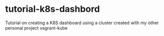 # tutorial-k8s-dashbord
Tutorial on creating a K8S dashboard using a cluster created with my other personal project vagrant-kube
